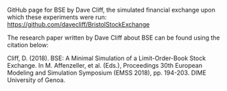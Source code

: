 GitHub page for BSE by Dave Cliff, the simulated financial exchange upon which these experiments were run: https://github.com/davecliff/BristolStockExchange

The research paper written by Dave Cliff about BSE can be found using the citation below:

Cliff, D. (2018). BSE: A Minimal Simulation of a Limit-Order-Book Stock Exchange. In M. Affenzeller, et al. (Eds.), Proceedings 30th European Modeling and Simulation Symposium (EMSS 2018), pp. 194-203. DIME University of Genoa.
